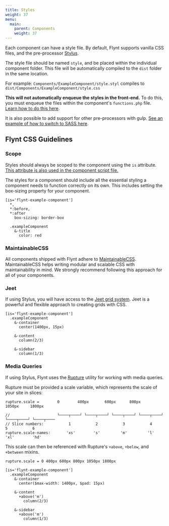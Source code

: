 ```yaml
---
title: Styles
weight: 37
menu:
  main:
    parent: Components
    weight: 37
---
```


Each component can have a style file. By default, Flynt supports vanilla CSS files, and the pre-processor [Stylus](http://stylus-lang.com/).

The style file should be named `style`, and be placed within the individual component folder. This file will be automatically compiled to the `dist` folder in the same location.

For example: `Components/ExampleComponent/style.styl` compiles to `dist/Components/ExampleComponent/style.css`

**This will not automatically enqueue the styles in the front-end.** To do this, you must enqueue the files within the component's `functions.php` file. [Learn how to do this here](functions.md#enqueueing-assets-and-dependencies).

It is also possible to add support for other pre-processors with gulp. [See an example of how to switch to SASS here](../core/customization/changing-style-language.md).

## Flynt CSS Guidelines

### Scope
Styles should always be scoped to the component using the `is` attribute. [This attribute is also used in the component script file.](scripts.md#the-is-attribute)

The styles for a component should include all the essential styling a component needs to function correctly on its own. This includes setting the box-sizing property for your component.

```stylus
[is='flynt-example-component']
  *,
  *:before,
  *:after
    box-sizing: border-box

  .exampleComponent
    &-title
      color: red
```

### MaintainableCSS
All components shipped with Flynt adhere to [MaintainableCSS](http://maintainablecss.com). MaintainableCSS helps writing modular and scalable CSS with maintainability in mind. We strongly recommend following this approach for all of your components.

### Jeet
If using Stylus, you will have access to the [Jeet grid system](http://jeet.gs/). Jeet is a powerful and flexible approach to creating grids with CSS.

```stylus
[is='flynt-example-component']
  .exampleComponent
    &-container
      center(1400px, 15px)

    &-content
      column(2/3)

    &-sidebar
      column(1/3)
```

### Media Queries
If using Stylus, Flynt uses the [Rupture](https://github.com/jescalan/rupture) utility for working with media queries.

Rupture must be provided a scale variable, which represents the scale of your site in slices:

```stylus
rupture.scale =        0        400px       600px      800px        1050px     1800px

//                     └────┬────┘ └────┬────┘ └────┬────┘ └────┬────┘ └────┬────┘ └────┬────
// Slice numbers:           1           2           3           4           5           6
rupture.scale-names:       'xs'        's'         'm'         'l'         'xl'        'hd'
```

This scale can then be referenced with Rupture's `+above`, `+below`, and `+between` mixins.

```stylus
rupture.scale = 0 400px 600px 800px 1050px 1800px

[is='flynt-example-component']
  .exampleComponent
    &-container
      center($max-width: 1400px, $pad: 15px)

    &-content
      +above('m')
        column(2/3)

    &-sidebar
      +above('m')
        column(1/3)
```

<!-- TODO: Add section on using global variables  -->
